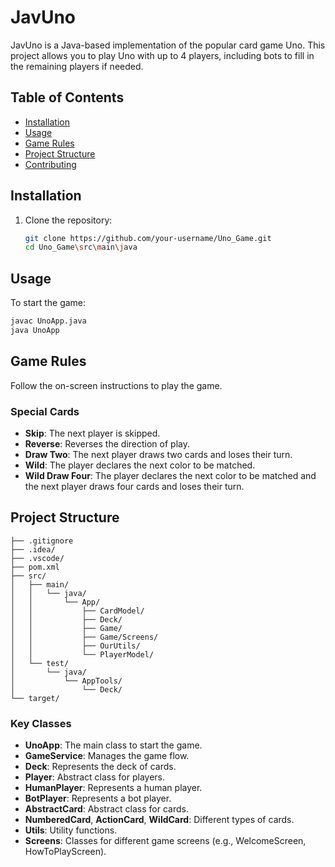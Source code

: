 # JavUno

JavUno is a Java-based implementation of the popular card game Uno. This project allows you to play Uno with up to 4 players, including bots to fill in the remaining players if needed.

## Table of Contents

- [Installation](#installation)
- [Usage](#usage)
- [Game Rules](#game-rules)
- [Project Structure](#project-structure)
- [Contributing](#contributing)

## Installation

1. Clone the repository:
    ```sh
    git clone https://github.com/your-username/Uno_Game.git
    cd Uno_Game\src\main\java
    ```

## Usage

To start the game:
```sh
javac UnoApp.java
java UnoApp
```

## Game Rules
Follow the on-screen instructions to play the game.

### Special Cards

- **Skip**: The next player is skipped.
- **Reverse**: Reverses the direction of play.
- **Draw Two**: The next player draws two cards and loses their turn.
- **Wild**: The player declares the next color to be matched.
- **Wild Draw Four**: The player declares the next color to be matched and the next player draws four cards and loses their turn.

## Project Structure

```
├── .gitignore
├── .idea/
├── .vscode/
├── pom.xml
├── src/
│   ├── main/
│   │   └── java/
│   │       └── App/
│   │           ├── CardModel/
│   │           ├── Deck/
│   │           ├── Game/
│   │           ├── Game/Screens/
│   │           ├── OurUtils/
│   │           └── PlayerModel/
│   └── test/
│       └── java/
│           └── AppTools/
│               └── Deck/
└── target/
```

### Key Classes

- **UnoApp**: The main class to start the game.
- **GameService**: Manages the game flow.
- **Deck**: Represents the deck of cards.
- **Player**: Abstract class for players.
- **HumanPlayer**: Represents a human player.
- **BotPlayer**: Represents a bot player.
- **AbstractCard**: Abstract class for cards.
- **NumberedCard**, **ActionCard**, **WildCard**: Different types of cards.
- **Utils**: Utility functions.
- **Screens**: Classes for different game screens (e.g., WelcomeScreen, HowToPlayScreen).
